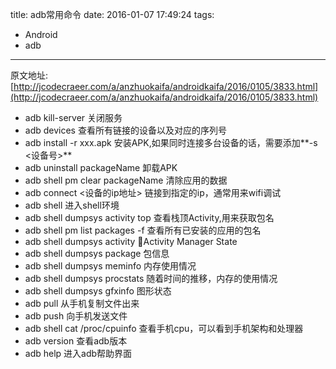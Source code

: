 title: adb常用命令
date: 2016-01-07 17:49:24
tags:
- Android
- adb

---
原文地址:[http://jcodecraeer.com/a/anzhuokaifa/androidkaifa/2016/0105/3833.html](http://jcodecraeer.com/a/anzhuokaifa/androidkaifa/2016/0105/3833.html)

- adb kill-server 关闭服务
- adb devices 查看所有链接的设备以及对应的序列号
- adb install -r xxx.apk 安装APK,如果同时连接多台设备的话，需要添加**-s <设备号>**
- adb uninstall packageName 卸载APK
- adb shell pm clear packageName 清除应用的数据
- adb connect <设备的ip地址> 链接到指定的ip，通常用来wifi调试
- adb shell 进入shell环境
- adb shell dumpsys activity top 查看栈顶Activity,用来获取包名
- adb shell pm list packages -f 查看所有已安装的应用的包名
- adb shell dumpsys activity Activity Manager State
- adb shell dumpsys package 包信息
- adb shell dumpsys meminfo 内存使用情况
- adb shell dumpsys procstats 随着时间的推移，内存的使用情况
- adb shell dumpsys gfxinfo 图形状态
- adb pull <remote> <local> 从手机复制文件出来
- adb push <local> <remote> 向手机发送文件
- adb shell cat /proc/cpuinfo 查看手机cpu，可以看到手机架构和处理器
- adb version 查看adb版本
- adb help 进入adb帮助界面